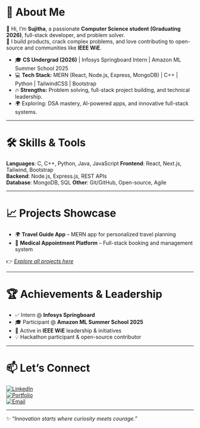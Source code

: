 # 💫 About Me  
👋 Hi, I’m **Sujitha**, a passionate **Computer Science student (Graduating 2026)**, full-stack developer, and problem solver.  
🚀 I build products, crack complex problems, and love contributing to open-source and communities like **IEEE WiE**.  

- 🎓 **CS Undergrad (2026)** | Infosys Springboard Intern | Amazon ML Summer School 2025
- 💻 **Tech Stack:** MERN (React, Node.js, Express, MongoDB) | C++ | Python | TailwindCSS | Bootstrap  
- 🔥 **Strengths:** Problem solving, full-stack project building, and technical leadership.  
- 🌍 Exploring: DSA mastery, AI-powered apps, and innovative full-stack systems.  

---

# 🛠️ Skills & Tools  
**Languages**: C, C++, Python, Java, JavaScript
**Frontend**: React, Next.js, Tailwind, Bootstrap  
**Backend**: Node.js, Express.js, REST APIs  
**Database**: MongoDB, SQL
**Other**: Git/GitHub, Open-source, Agile  

---

# 📈 Projects Showcase  
- 🌍 **Travel Guide App** – MERN app for personalized travel planning  
- 🏥 **Medical Appointment Platform** – Full-stack booking and management system  

👉 *[Explore all projects here](https://github.com/sujithachalla97?tab=repositories)*  

---

# 🏆 Achievements & Leadership  
- ✅ Intern @ **Infosys Springboard**  
- 🎓 Participant @ **Amazon ML Summer School 2025**  
- 🎤 Active in **IEEE WiE** leadership & initiatives  
- 💡 Hackathon participant & open-source contributor  

---

# 📫 Let’s Connect  
[![LinkedIn](https://img.shields.io/badge/LinkedIn-blue?style=flat&logo=linkedin)](https://linkedin.com/in/saisujithakumarichalla)  
[![Portfolio](https://img.shields.io/badge/Portfolio-black?style=flat&logo=vercel)](https://yourportfolio.com)  
[![Email](https://img.shields.io/badge/Email-red?style=flat&logo=gmail)](mailto:saisujithakumarichalla@gmail.com)  

---

✨ *“Innovation starts where curiosity meets courage.”*  
